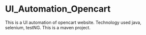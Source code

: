 # UI_Automation_Opencart
This is a UI automation of opencart website. Technology used java, selenium, testNG. This is a maven project.
